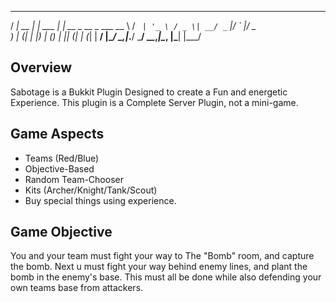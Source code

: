 
 ____        _           _                   
/ ___|  __ _| |__   ___ | |_ __ _  __ _  ___ 
\___ \ / _` | '_ \ / _ \| __/ _` |/ _` |/ _ \
 ___) | (_| | |_) | (_) | || (_| | (_| |  __/
|____/ \__,_|_.__/ \___/ \__\__,_|\__, |\___|
                                  |___/           
                                 
## Overview
Sabotage is a Bukkit Plugin Designed to create a Fun and energetic Experience. This plugin is 
a Complete Server Plugin, not a mini-game.

## Game Aspects
+ Teams (Red/Blue)
+ Objective-Based
+ Random Team-Chooser
+ Kits (Archer/Knight/Tank/Scout)
+ Buy special things using experience.

## Game Objective
You and your team must fight your way to The "Bomb" room, and capture the bomb. Next u must fight
your way behind enemy lines, and plant the bomb in the enemy's base. This must all be done while 
also defending your own teams base from attackers.
